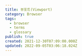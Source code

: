 ```yaml
---
title: 뷰포트(Viewport)
category: Browser
tags:
  - browser
  - terms
  - glossary
publish: true
created: 2021-12-30T07:09:00.000Z
updated: 2022-09-05T03:06:18.024Z
---
```

